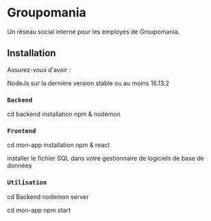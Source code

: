 # Groupomania

Un réseau social interne pour les employés de Groupomania.

## Installation 

Assurez-vous d'avoir :

NodeJs sur la dernière version stable ou au moins 16.13.2

### `Backend`

cd backend installation npm & nodemon 

### `Frontend`

cd mon-app installation npm & react 

installer le fichier SQL dans votre gestionnaire de logiciels de base de données

### `Utilisation`

cd Backend nodemon server

cd mon-app npm start




